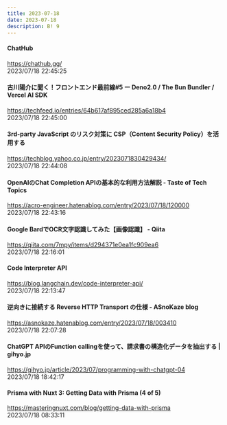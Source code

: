 ```yaml
---
title: 2023-07-18
date: 2023-07-18
description: B! 9
---
```


#### ChatHub
https://chathub.gg/<br>
2023/07/18 22:45:25<br>


#### 古川陽介に聞く！フロントエンド最前線#5 ー Deno2.0 / The Bun Bundler / Vercel AI SDK
https://techfeed.io/entries/64b617af895ced285a6a18b4<br>
2023/07/18 22:45:00<br>


#### 3rd-party JavaScript のリスク対策に CSP（Content Security Policy）を活用する
https://techblog.yahoo.co.jp/entry/2023071830429434/<br>
2023/07/18 22:44:08<br>


#### OpenAIのChat Completion APIの基本的な利用方法解説 - Taste of Tech Topics
https://acro-engineer.hatenablog.com/entry/2023/07/18/120000<br>
2023/07/18 22:43:16<br>


#### Google BardでOCR文字認識してみた【画像認識】 - Qiita
https://qiita.com/7mpy/items/d294371e0ea1fc909ea6<br>
2023/07/18 22:16:01<br>


#### Code Interpreter API
https://blog.langchain.dev/code-interpreter-api/<br>
2023/07/18 22:13:47<br>


#### 逆向きに接続する Reverse HTTP Transport の仕様 - ASnoKaze blog
https://asnokaze.hatenablog.com/entry/2023/07/18/003410<br>
2023/07/18 22:07:28<br>


#### ChatGPT APIのFunction callingを使って、請求書の構造化データを抽出する | gihyo.jp
https://gihyo.jp/article/2023/07/programming-with-chatgpt-04<br>
2023/07/18 18:42:17<br>


#### Prisma with Nuxt 3: Getting Data with Prisma (4 of 5)
https://masteringnuxt.com/blog/getting-data-with-prisma<br>
2023/07/18 08:33:11<br>


